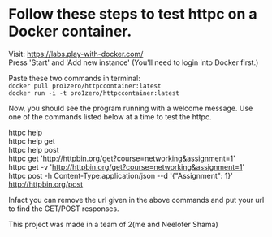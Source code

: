 # Follow these steps to test httpc on a Docker container. 

Visit: https://labs.play-with-docker.com/ </br>
Press 'Start' and 'Add new instance' (You'll need to login into Docker first.) </br>

Paste these two commands in terminal: </br> 
```docker pull pro1zero/httpccontainer:latest``` </br>
```docker run -i -t pro1zero/httpccontainer:latest``` </br>

Now, you should see the program running with a welcome message. Use one of the commands listed below at a time to test the httpc. </br>

httpc help </br>
httpc help get </br>
httpc help post </br>
httpc get 'http://httpbin.org/get?course=networking&assignment=1' </br>
httpc get -v 'http://httpbin.org/get?course=networking&assignment=1' </br>
httpc post -h Content-Type:application/json --d '{"Assignment": 1}' http://httpbin.org/post </br>

Infact you can remove the url given in the above commands and put your url to find the GET/POST responses. </br>

This project was made in a team of 2(me and Neelofer Shama)
